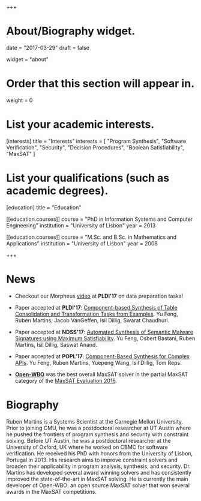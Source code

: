 +++
# About/Biography widget.

date = "2017-03-29"
draft = false

widget = "about"

# Order that this section will appear in.
weight = 0

# List your academic interests.
[interests]
  title = "Interests"
  interests = [
    "Program Synthesis",
    "Software Verification",
    "Security",
    "Decision Procedures",
    "Boolean Satisfiability",
    "MaxSAT"
  ]

# List your qualifications (such as academic degrees).
[education]
  title = "Education"

[[education.courses]]
  course = "PhD in Information Systems and Computer Engineering"
  institution = "University of Lisbon"
  year = 2013

[[education.courses]]
  course = "M.Sc. and B.Sc. in Mathematics and Applications"
  institution = "University of Lisbon"
  year = 2008
 
+++

# News

* Checkout our Morpheus [video](https://www.cs.utexas.edu/~isil/morpheus.mp4) at **PLDI'17** on data preparation tasks!

* Paper accepted at **PLDI'17**: [Component-based Synthesis of Table Consolidation and Transformation Tasks from Examples](https://www.cs.utexas.edu/~yufeng/papers/pldi17-extend.pdf). Yu Feng, Ruben Martins, Jacob VanGeffen, Isil Dillig, Swarat Chaudhuri.

* Paper accepted at **NDSS'17**: [Automated Synthesis of Semantic Malware Signatures using Maximum Satisfiability](http://www.cs.utexas.edu/users/yufeng/papers/ndss17-astroid.pdf). Yu Feng, Osbert Bastani, Ruben Martins, Isil Dillig, Saswat Anand.

* Paper accepted at **POPL'17**: [Component-Based Synthesis for Complex APIs](https://www.cs.utexas.edu/~isil/popl17-sypet-extended.pdf). Yu Feng, Ruben Martins, Yuepeng Wang, Isil Dillig, Tom Reps.

* **[Open-WBO](http://sat.inesc-id.pt/open-wbo/)** was the best overall MaxSAT solver in the partial MaxSAT category of the [MaxSAT Evaluation 2016](http://maxsat.ia.udl.cat/introduction/).


# Biography

Ruben Martins is a Systems Scientist at the Carnegie Mellon University.
Prior to joining CMU, he was a postdoctoral researcher at UT Austin where he 
pushed the frontiers of program synthesis and security with constraint solving. 
Before UT Austin, he was a postdoctoral researcher at the University of Oxford, UK
where he worked on CBMC for software verification. He received his PhD with honors 
from the University of Lisbon, Portugal in 2013. His research aims to improve constraint
solvers and broaden their applicability in program analysis, synthesis, and
security. Dr. Martins has developed several award winning solvers and has
consistently improved the state-of-the-art in MaxSAT solving. He is currently the main developer of Open-WBO: an open source MaxSAT solver that won several awards in the MaxSAT competitions.
